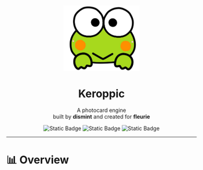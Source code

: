 <div align="center">
  
<img src="assets/keroppic.png" width="200">
  
# Keroppic

A photocard engine<br />
built by **dismint** and created for **fleurie**

![Static Badge](https://img.shields.io/badge/ORGANIZATION-dismint-%23082157?logoSize=auto)
![Static Badge](https://img.shields.io/badge/DEPARTMENT-dismint-%231041B3?logoSize=auto)
![Static Badge](https://img.shields.io/badge/TEAM-dismint-%234D8FFF?logoSize=auto)
</div>

---

# 📊 Overview
